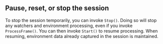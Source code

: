 ## Pause, reset, or stop the session

To stop the session temporarily, you can invoke `Stop()`. Doing so will stop any watchers and environment processing, even if you invoke `ProcessFrame()`. You can then invoke `Start()` to resume processing. When resuming, environment data already captured in the session is maintained.
